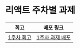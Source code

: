 # 리액트 주차별 과제

| 회고                                   | 배포 링크                                                     |
| -------------------------------------- | ------------------------------------------------------------- |
| [1주차 회고](./homework-1st/README.md) | [1주차 과제 배포](https://wjinss-react-homework.netlify.app/) |
